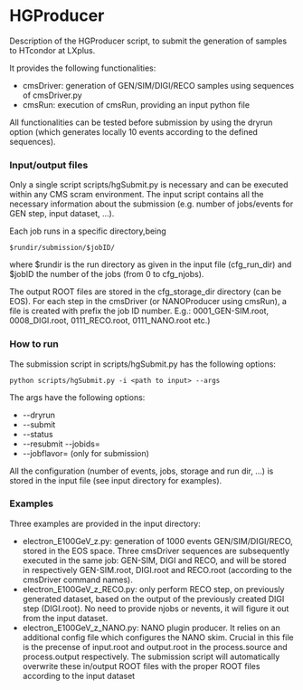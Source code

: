 # HGProducer

Description of the HGProducer script, to submit the generation of samples to HTcondor at LXplus.

It provides the following functionalities:

* cmsDriver: generation of GEN/SIM/DIGI/RECO samples using sequences of cmsDriver.py
* cmsRun: execution of cmsRun, providing an input python file



All functionalities can be tested before submission by using the dryrun option (which generates locally 10 events according to the defined sequences).

### Input/output files

Only a single script scripts/hgSubmit.py is necessary and can be executed within any CMS scram environment. The input script contains all the necessary information about the submission (e.g. number of jobs/events for GEN step, input dataset, ...).

Each job runs in a specific directory,being

```
$rundir/submission/$jobID/
```
where $rundir is the run directory as given in the input file (cfg_run_dir) and $jobID the number of the jobs (from 0 to cfg_njobs). 


The output ROOT files are stored in the cfg_storage_dir directory (can be EOS). For each step in the cmsDriver (or NANOProducer using cmsRun), a file is created with prefix the job ID number. E.g.: 0001_GEN-SIM.root, 0008_DIGI.root, 0111_RECO.root, 0111_NANO.root  etc.)

### How to run

The submission script in scripts/hgSubmit.py has the following options:

```
python scripts/hgSubmit.py -i <path to input> --args
```

The args have the following options:
* --dryrun
* --submit
* --status
* --resubmit --jobids=<job id string>
* --jobflavor=<CONDOR job flavors> (only for submission)

All the configuration (number of events, jobs, storage and run dir, ...) is stored in the input file (see input directory for examples).


### Examples

Three examples are provided in the input directory:
* electron_E100GeV_z.py: generation of 1000 events GEN/SIM/DIGI/RECO, stored in the EOS space. Three cmsDriver sequences are subsequently executed in the same job: GEN-SIM, DIGI and RECO, and will be stored in respectively GEN-SIM.root, DIGI.root and RECO.root (according to the cmsDriver command names).
* electron_E100GeV_z_RECO.py: only perform RECO step, on previously generated dataset, based on the output of the previously created DIGI step (DIGI.root). No need to provide njobs or nevents, it will figure it out from the input dataset.
* electron_E100GeV_z_NANO.py: NANO plugin producer. It relies on an additional config file which configures the NANO skim. Crucial in this file is the precense of input.root and output.root in the process.source and process.output respectively. The submission script will automatically overwrite these in/output ROOT files with the proper ROOT files according to the input dataset
